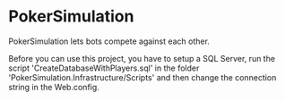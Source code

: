 # PokerSimulation
PokerSimulation lets bots compete against each other.

Before you can use this project, you have to setup a SQL Server, run the script 'CreateDatabaseWithPlayers.sql' in the folder 'PokerSimulation.Infrastructure/Scripts'
and then change the connection string in the Web.config.